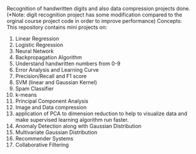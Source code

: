 Recognition of handwritten digits and also data compression projects done.
(*Note: digit recognition project has some modification compared to the orginal course project code in order to improve performance)
Concepts:
This repository contains mini projects on:
1. Linear Regression
2. Logistic Regression
3. Neural Network
4. Backpropagation Algorithm
5. Understand handwritten numbers from 0-9
6. Error Analysis and Learning Curve
7. Precision/Recall and F1 score
8. SVM (linear and Gaussian Kernel)
9. Spam Classifier
10. k-means
11. Principal Component Analysis
12. Image and Data compression
13. application of PCA to dimension reduction to help to visualize data and make supervised learning algorithm run faster.
14. Anomaly Detection along with Gaussian Distribution
15. Multivariate Gaussian Distribution
16. Recommender Systems
17. Collaborative Filtering
